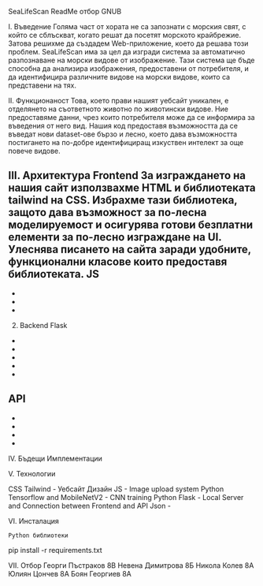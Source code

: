 SeaLifeScan ReadMe
отбор GNUB

I.  Въведение 
Голяма част от хората не са запознати с морския свят, с който се сблъскват, когато решат да посетят морското крайбрежие. Затова решихме да създадем Web-приложение, което да решава този проблем.
SeaLifeScan има за цел да изгради система за автоматично разпознаване на морски видове от изображение. Тази система ще бъде способна да анализира изображения, предоставени от потребителя, и да идентифицира различните видове на морски видове, които са представени на тях. 

II.  Функционаност
Това, което прави нашият уебсайт уникален, е отделянето на съответното животно по животински видове. Ние предоставяме данни, чрез които потребителя може да се информира за въведения от него вид. Нашия код предоставя възможността да се въведат нови dataset-ове бързо и лесно, което дава възможността постигането на по-добре идентифициращ изкуствен интелект за още повече видове.


III. Архитектура 
Frontend
	За изграждането на нашия сайт използвахме HTML и библиотеката tailwind на CSS. Избрахме тази библиотека, защото дава възможност за по-лесна моделируемост и осигурява готови безплатни елементи за по-лесно изграждане на UI. Улеснява писането на сайта заради удобните, функционални класове които предоставя библиотеката.
JS 
-
-
-
-
2. Backend
Flask
-
-
-
-
-
API
-
-
-
-
-

IV. Бъдещи Имплементации



V. Технологии
	

CSS Tailwind - Уебсайт Дизайн
JS - Image upload system
Python Tensorflow and MobileNetV2 - CNN training
Python Flask - Local Server and Connection between Frontend and API
Json - 

VI. Инсталация

	Python библиотеки
 pip install -r requirements.txt

VII. Отбор
Георги Пъстраков 8В
Невена Димитрова 8Б
Никола Колев 8А
Юлиян Цончев 8А
Боян Георгиев 8А
